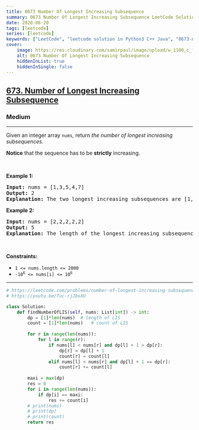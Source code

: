 ```yaml
---
title: 0673 Number Of Longest Increasing Subsequence
summary: 0673 Number Of Longest Increasing Subsequence LeetCode Solution Explained
date: 2020-06-20
tags: [leetcode]
series: [leetcode]
keywords: ["LeetCode", "leetcode solution in Python3 C++ Java", "0673-number-of-longest-increasing-subsequence LeetCode Solution Explained"]
cover:
    image: https://res.cloudinary.com/samirpaul/image/upload/w_1100,c_fit,co_rgb:FFFFFF,l_text:Arial_75_bold:0673 Number Of Longest Increasing Subsequence - Solution Explained/problem-solving.webp
    alt: 0673 Number Of Longest Increasing Subsequence
    hiddenInList: true
    hiddenInSingle: false
---
```



<h2><a href="https://leetcode.com/problems/number-of-longest-increasing-subsequence/">673. Number of Longest Increasing Subsequence</a></h2><h3>Medium</h3><hr><div><p>Given an integer array&nbsp;<code>nums</code>, return <em>the number of longest increasing subsequences.</em></p>

<p><strong>Notice</strong> that the sequence has to be <strong>strictly</strong> increasing.</p>

<p>&nbsp;</p>
<p><strong class="example">Example 1:</strong></p>

<pre><strong>Input:</strong> nums = [1,3,5,4,7]
<strong>Output:</strong> 2
<strong>Explanation:</strong> The two longest increasing subsequences are [1, 3, 4, 7] and [1, 3, 5, 7].
</pre>

<p><strong class="example">Example 2:</strong></p>

<pre><strong>Input:</strong> nums = [2,2,2,2,2]
<strong>Output:</strong> 5
<strong>Explanation:</strong> The length of the longest increasing subsequence is 1, and there are 5 increasing subsequences of length 1, so output 5.
</pre>

<p>&nbsp;</p>
<p><strong>Constraints:</strong></p>

<ul>
	<li><code>1 &lt;= nums.length &lt;= 2000</code></li>
	<li><code>-10<sup>6</sup> &lt;= nums[i] &lt;= 10<sup>6</sup></code></li>
</ul>
</div>

---




```python
# https://leetcode.com/problems/number-of-longest-increasing-subsequence/
# https://youtu.be/Tuc-rjJbsXU

class Solution:
    def findNumberOfLIS(self, nums: List[int]) -> int:
        dp = [1]*len(nums)  # length of LIS
        count = [1]*len(nums)   # count of LIS
        
        for r in range(len(nums)):
            for l in range(r):
                if nums[l] < nums[r] and dp[l] + 1 > dp[r]:
                    dp[r] = dp[l] + 1
                    count[r] = count[l]
                elif nums[l] < nums[r] and dp[l] + 1 == dp[r]:
                    count[r] += count[l]
        
        maxi = max(dp)
        res = 0
        for i in range(len(nums)):
            if dp[i] == maxi:
                res += count[i]
        # print(nums)
        # print(dp)
        # print(count)
        return res
```
